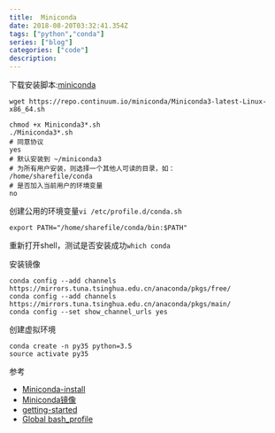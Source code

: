 ```yaml
---
title:  Miniconda
date: 2018-08-20T03:32:41.354Z
tags: ["python","conda"]
series: ["blog"]
categories: ["code"]
description:
---
```


下载安装脚本:[miniconda](https://conda.io/miniconda.html)
```shell
wget https://repo.continuum.io/miniconda/Miniconda3-latest-Linux-x86_64.sh

chmod +x Miniconda3*.sh
./Miniconda3*.sh
# 同意协议
yes
# 默认安装到 ~/miniconda3
# 为所有用户安装，则选择一个其他人可读的目录，如：
/home/sharefile/conda
# 是否加入当前用户的环境变量
no
```

创建公用的环境变量`vi /etc/profile.d/conda.sh`
```shell
export PATH="/home/sharefile/conda/bin:$PATH"
```

重新打开shell，测试是否安装成功`which conda`

安装镜像
```shell
conda config --add channels https://mirrors.tuna.tsinghua.edu.cn/anaconda/pkgs/free/
conda config --add channels https://mirrors.tuna.tsinghua.edu.cn/anaconda/pkgs/main/
conda config --set show_channel_urls yes
```

创建虚拟环境
```shell
conda create -n py35 python=3.5
source activate py35
```


参考

- [Miniconda-install](https://conda.io/docs/user-guide/install/linux.html)
- [Miniconda镜像](https://mirrors.tuna.tsinghua.edu.cn/help/anaconda/)
- [getting-started](https://conda.io/docs/user-guide/getting-started.html)
- [Global bash_profile](https://serverfault.com/questions/491585/is-there-a-global-bash-profile-for-all-users-on-a-system)